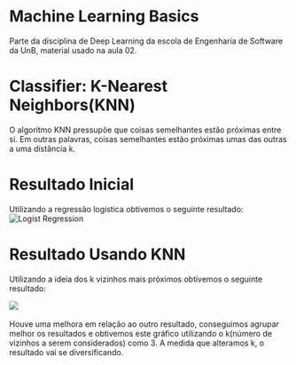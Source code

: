 # Machine Learning Basics

Parte da disciplina de Deep Learning da escola de Engenharia de Software da UnB, material usado na aula 02.

# Classifier: K-Nearest Neighbors(KNN)

O algoritmo KNN pressupõe que coisas semelhantes estão próximas entre si. Em outras palavras, coisas semelhantes estão próximas umas das outras a uma distância k.

# Resultado Inicial
Utilizando a regressão logística obtivemos o seguinte resultado:
![Logist Regression](https://i.imgur.com/8VdpinG.png)

# Resultado Usando KNN
Utilizando a ideia dos k vizinhos mais próximos obtivemos o seguinte resultado:

![](https://i.imgur.com/e0kN6bx.png)
<br><br>Houve uma melhora em relação ao outro resultado, conseguimos agrupar melhor os resultados e obtivemos este gráfico utilizando o k(número de vizinhos a serem considerados) como 3. A medida que alteramos k, o resultado vai se diversificando.